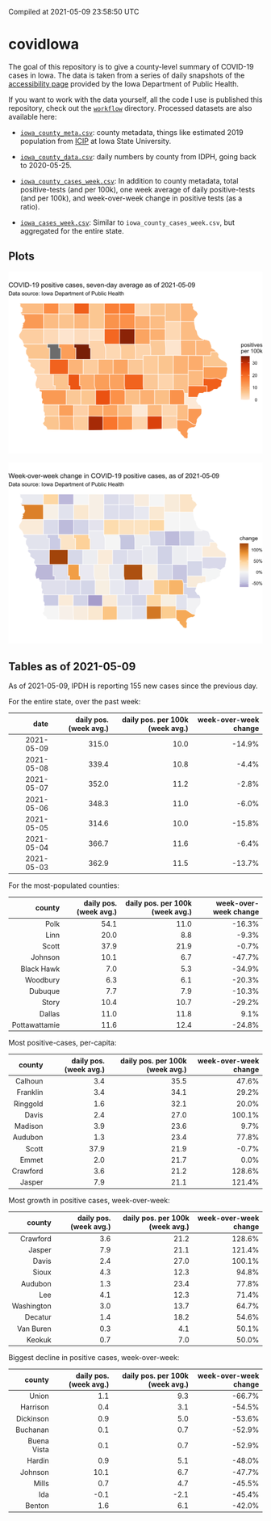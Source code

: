 Compiled at 2021-05-09 23:58:50 UTC

<!-- README.md is generated from README.Rmd. Please edit that file -->

# covidIowa

<!-- badges: start -->

<!-- badges: end -->

The goal of this repository is to give a county-level summary of
COVID-19 cases in Iowa. The data is taken from a series of daily
snapshots of the [accessibility
page](https://coronavirus.iowa.gov/pages/access) provided by the Iowa
Department of Public Health.

If you want to work with the data yourself, all the code I use is
published this repository, check out the [`workflow`](workflow)
directory. Processed datasets are also available here:

  - [`iowa_county_meta.csv`](https://raw.githubusercontent.com/ijlyttle/covidIowa/master/workflow/data/99-publish/iowa_county_meta.csv):
    county metadata, things like estimated 2019 population from
    [ICIP](https://www.icip.iastate.edu/tables/population/counties-estimates)
    at Iowa State University.

  - [`iowa_county_data.csv`](https://raw.githubusercontent.com/ijlyttle/covidIowa/master/workflow/data/99-publish/iowa_county_data.csv):
    daily numbers by county from IDPH, going back to 2020-05-25.

  - [`iowa_county_cases_week.csv`](https://raw.githubusercontent.com/ijlyttle/covidIowa/master/workflow/data/99-publish/iowa_county_data.csv):
    In addition to county metadata, total positive-tests (and per 100k),
    one week average of daily positive-tests (and per 100k), and
    week-over-week change in positive tests (as a ratio).

  - [`iowa_cases_week.csv`](https://raw.githubusercontent.com/ijlyttle/covidIowa/master/workflow/data/99-publish/iowa_cases_week.csv):
    Similar to `iowa_county_cases_week.csv`, but aggregated for the
    entire state.

## Plots

![](workflow/data/99-publish/iowa_cases.png)

![](workflow/data/99-publish/iowa_change.png)

## Tables as of 2021-05-09

As of 2021-05-09, IPDH is reporting 155 new cases since the previous
day.

For the entire state, over the past week:

|       date | daily pos. (week avg.) | daily pos. per 100k (week avg.) | week-over-week change |
| ---------: | ---------------------: | ------------------------------: | --------------------: |
| 2021-05-09 |                  315.0 |                            10.0 |               \-14.9% |
| 2021-05-08 |                  339.4 |                            10.8 |                \-4.4% |
| 2021-05-07 |                  352.0 |                            11.2 |                \-2.8% |
| 2021-05-06 |                  348.3 |                            11.0 |                \-6.0% |
| 2021-05-05 |                  314.6 |                            10.0 |               \-15.8% |
| 2021-05-04 |                  366.7 |                            11.6 |                \-6.4% |
| 2021-05-03 |                  362.9 |                            11.5 |               \-13.7% |

For the most-populated counties:

|        county | daily pos. (week avg.) | daily pos. per 100k (week avg.) | week-over-week change |
| ------------: | ---------------------: | ------------------------------: | --------------------: |
|          Polk |                   54.1 |                            11.0 |               \-16.3% |
|          Linn |                   20.0 |                             8.8 |                \-9.3% |
|         Scott |                   37.9 |                            21.9 |                \-0.7% |
|       Johnson |                   10.1 |                             6.7 |               \-47.7% |
|    Black Hawk |                    7.0 |                             5.3 |               \-34.9% |
|      Woodbury |                    6.3 |                             6.1 |               \-20.3% |
|       Dubuque |                    7.7 |                             7.9 |               \-10.3% |
|         Story |                   10.4 |                            10.7 |               \-29.2% |
|        Dallas |                   11.0 |                            11.8 |                  9.1% |
| Pottawattamie |                   11.6 |                            12.4 |               \-24.8% |

Most positive-cases, per-capita:

|   county | daily pos. (week avg.) | daily pos. per 100k (week avg.) | week-over-week change |
| -------: | ---------------------: | ------------------------------: | --------------------: |
|  Calhoun |                    3.4 |                            35.5 |                 47.6% |
| Franklin |                    3.4 |                            34.1 |                 29.2% |
| Ringgold |                    1.6 |                            32.1 |                 20.0% |
|    Davis |                    2.4 |                            27.0 |                100.1% |
|  Madison |                    3.9 |                            23.6 |                  9.7% |
|  Audubon |                    1.3 |                            23.4 |                 77.8% |
|    Scott |                   37.9 |                            21.9 |                \-0.7% |
|    Emmet |                    2.0 |                            21.7 |                  0.0% |
| Crawford |                    3.6 |                            21.2 |                128.6% |
|   Jasper |                    7.9 |                            21.1 |                121.4% |

Most growth in positive cases, week-over-week:

|     county | daily pos. (week avg.) | daily pos. per 100k (week avg.) | week-over-week change |
| ---------: | ---------------------: | ------------------------------: | --------------------: |
|   Crawford |                    3.6 |                            21.2 |                128.6% |
|     Jasper |                    7.9 |                            21.1 |                121.4% |
|      Davis |                    2.4 |                            27.0 |                100.1% |
|      Sioux |                    4.3 |                            12.3 |                 94.8% |
|    Audubon |                    1.3 |                            23.4 |                 77.8% |
|        Lee |                    4.1 |                            12.3 |                 71.4% |
| Washington |                    3.0 |                            13.7 |                 64.7% |
|    Decatur |                    1.4 |                            18.2 |                 54.6% |
|  Van Buren |                    0.3 |                             4.1 |                 50.1% |
|     Keokuk |                    0.7 |                             7.0 |                 50.0% |

Biggest decline in positive cases, week-over-week:

|      county | daily pos. (week avg.) | daily pos. per 100k (week avg.) | week-over-week change |
| ----------: | ---------------------: | ------------------------------: | --------------------: |
|       Union |                    1.1 |                             9.3 |               \-66.7% |
|    Harrison |                    0.4 |                             3.1 |               \-54.5% |
|   Dickinson |                    0.9 |                             5.0 |               \-53.6% |
|    Buchanan |                    0.1 |                             0.7 |               \-52.9% |
| Buena Vista |                    0.1 |                             0.7 |               \-52.9% |
|      Hardin |                    0.9 |                             5.1 |               \-48.0% |
|     Johnson |                   10.1 |                             6.7 |               \-47.7% |
|       Mills |                    0.7 |                             4.7 |               \-45.5% |
|         Ida |                  \-0.1 |                           \-2.1 |               \-45.4% |
|      Benton |                    1.6 |                             6.1 |               \-42.0% |
